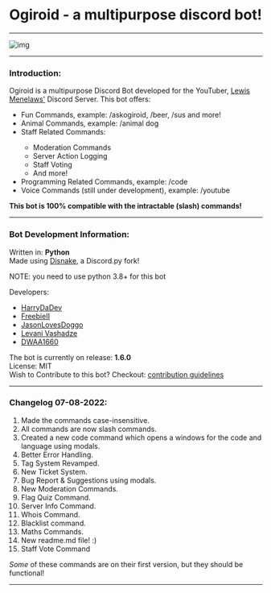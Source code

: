 <h1>Ogiroid - a multipurpose discord bot!</h1>
<hr>
<img src="https://media.discordapp.net/attachments/985729550732394536/1002138392554897479/Ogiroid.png?width=1440&height=583" alt="img">
<hr>
<h3>Introduction:</h3>
Ogiroid is a multipurpose Discord Bot developed for the YouTuber, <a href="https://www.youtube.com/c/CodingwithLewis">Lewis Menelaws'</a> Discord Server.
This bot offers:
<ul>
<li>Fun Commands, example: /askogiroid, /beer, /sus and more! </li>
<li>Animal Commands, example: /animal dog</li>
<li>Staff Related Commands:</li>
<ul>
<li>Moderation Commands</li>
<li>Server Action Logging</li>
<li>Staff Voting</li>
<li>And more!</li>
</ul>
<li>Programming Related Commands, example: /code</li>
<li>Voice Commands (still under development), example: /youtube</li>
</ul>
<b>This bot is 100% compatible with the intractable (slash) commands!</b>
<hr>
<h3>Bot Development Information:</h3>
<p>Written in: <b>Python</b><br>Made using <a href="https://disnake.dev/">Disnake</a>, a Discord.py fork!</p>
<p>NOTE: you need to use python 3.8+ for this bot</p>
Developers:
<ul>
<li><a href="https://github.com/ImmaHarry">HarryDaDev</a></li>
<li><a href="https://github.com/FreebieII">FreebieII</a></li>
<li><a href="https://github.com/JasonLovesDoggo">JasonLovesDoggo</a></li>
<li><a href="https://github.com/LevaniVashadze">Levani Vashadze</a></li>
<li><a href="https://github.com/DWAA1660">DWAA1660</a></li>
</ul>
The bot is currently on release: <b>1.6.0</b><br>
License: MIT<br>
Wish to Contribute to this bot? Checkout: <a href="https://github.com/LewisProjects/Ogiroid/blob/development/contributing.md">contribution guidelines</a>
<hr>
<h3>Changelog 07-08-2022:</h3>
<ol>
<li>Made the commands case-insensitive.</li>
<li>All commands are now slash commands.</li>
<li>Created a new code command which opens a windows for the code and language using modals.</li>
<li>Better Error Handling.</li>
<li>Tag System Revamped.</li>
<li>New Ticket System.</li>
<li>Bug Report & Suggestions using modals.</li>
<li>New Moderation Commands.</li>
<li>Flag Quiz Command.</li>
<li>Server Info Command.</li>
<li>Whois Command.</li>
<li>Blacklist command.</li>
<li>Maths Commands.</li>
<li>New readme.md file! :)</li>
<li>Staff Vote Command</li>
</ol>
<p><i>Some</i> of these commands are on their first version, but they should be functional!</p>
<hr>
